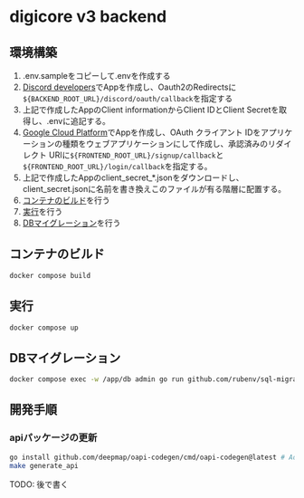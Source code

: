 # digicore v3 backend

## 環境構築

1. .env.sampleをコピーして.envを作成する
1. [Discord developers](https://discord.com/developers/applications)でAppを作成し、Oauth2のRedirectsに`${BACKEND_ROOT_URL}/discord/oauth/callback`を指定する
1. 上記で作成したAppのClient informationからClient IDとClient Secretを取得し、.envに追記する。
1. [Google Cloud Platform](https://console.cloud.google.com/home/dashboard)でAppを作成し、OAuth クライアント IDをアプリケーションの種類をウェブアプリケーションにして作成し、承認済みのリダイレクト URIに`${FRONTEND_ROOT_URL}/signup/callback`と`${FRONTEND_ROOT_URL}/login/callback`を指定する。
1. 上記で作成したAppのclient_secret_*.jsonをダウンロードし、client_secret.jsonに名前を書き換えこのファイルが有る階層に配置する。
1. [コンテナのビルド](#コンテナのビルド)を行う
1. [実行](#実行)を行う
1. [DBマイグレーション](#DBマイグレーション)を行う

## コンテナのビルド

```sh
docker compose build
```

## 実行

```sh
docker compose up
```

## DBマイグレーション

```bash
docker compose exec -w /app/db admin go run github.com/rubenv/sql-migrate/sql-migrate up
```

## 開発手順

### apiパッケージの更新

```sh
go install github.com/deepmap/oapi-codegen/cmd/oapi-codegen@latest # Add "${HOME}"/go/bin to PATH
make generate_api
```

TODO: 後で書く
